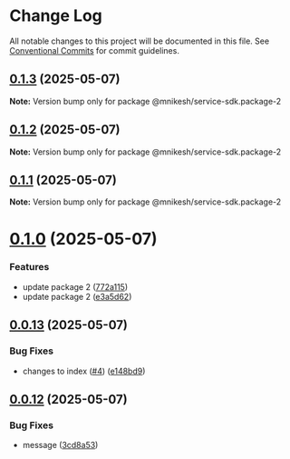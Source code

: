 # Change Log

All notable changes to this project will be documented in this file.
See [Conventional Commits](https://conventionalcommits.org) for commit guidelines.

## [0.1.3](https://github.com/nikeshmhr/lerna-package-exploration/compare/@mnikesh/service-sdk.package-2@0.1.2...@mnikesh/service-sdk.package-2@0.1.3) (2025-05-07)

**Note:** Version bump only for package @mnikesh/service-sdk.package-2





## [0.1.2](https://github.com/nikeshmhr/lerna-package-exploration/compare/@mnikesh/service-sdk.package-2@0.1.1...@mnikesh/service-sdk.package-2@0.1.2) (2025-05-07)

**Note:** Version bump only for package @mnikesh/service-sdk.package-2





## [0.1.1](https://github.com/nikeshmhr/lerna-package-exploration/compare/@mnikesh/service-sdk.package-2@0.1.0...@mnikesh/service-sdk.package-2@0.1.1) (2025-05-07)

**Note:** Version bump only for package @mnikesh/service-sdk.package-2





# [0.1.0](https://github.com/nikeshmhr/lerna-package-exploration/compare/@mnikesh/service-sdk.package-2@0.0.13...@mnikesh/service-sdk.package-2@0.1.0) (2025-05-07)


### Features

* update package 2 ([772a115](https://github.com/nikeshmhr/lerna-package-exploration/commit/772a115481fc76103797b4f0bc70c78c5d0ca5d0))
* update package 2 ([e3a5d62](https://github.com/nikeshmhr/lerna-package-exploration/commit/e3a5d628e7a230b7dfa60cca19d6ab757cdc041f))





## [0.0.13](https://github.com/nikeshmhr/lerna-package-exploration/compare/@mnikesh/service-sdk.package-2@0.0.12...@mnikesh/service-sdk.package-2@0.0.13) (2025-05-07)


### Bug Fixes

* changes to index ([#4](https://github.com/nikeshmhr/lerna-package-exploration/issues/4)) ([e148bd9](https://github.com/nikeshmhr/lerna-package-exploration/commit/e148bd9bb1e5afc9f9524fc1bee71c44c2b58b3d))





## [0.0.12](https://github.com/nikeshmhr/lerna-package-exploration/compare/@mnikesh/service-sdk.package-2@0.0.11...@mnikesh/service-sdk.package-2@0.0.12) (2025-05-07)


### Bug Fixes

* message ([3cd8a53](https://github.com/nikeshmhr/lerna-package-exploration/commit/3cd8a533dc878508e6eb2cccab2a089d2face5b5))
